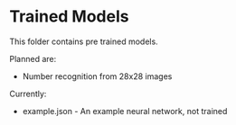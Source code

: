# Trained Models
This folder contains pre trained models.

Planned are:
- Number recognition from 28x28 images

Currently:
- example.json - An example neural network, not trained
